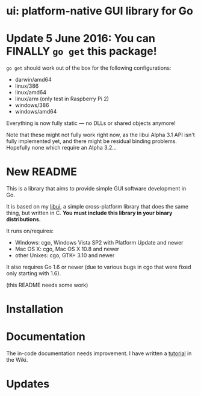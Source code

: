# ui: platform-native GUI library for Go

# Update 5 June 2016: You can FINALLY `go get` this package!

`go get` should work out of the box for the following configurations:

* darwin/amd64
* linux/386
* linux/amd64
* linux/arm (only test in Raspberry Pi 2)
* windows/386
* windows/amd64

Everything is now fully static — no DLLs or shared objects anymore!

Note that these might not fully work right now, as the libui Alpha 3.1 API isn't fully implemented yet, and there might be residual binding problems. Hopefully none which require an Alpha 3.2...

# New README

This is a library that aims to provide simple GUI software development in Go.

It is based on my [libui](https://github.com/andlabs/libui), a simple cross-platform library that does the same thing, but written in C. **You must include this library in your binary distributions.**

It runs on/requires:

- Windows: cgo, Windows Vista SP2 with Platform Update and newer
- Mac OS X: cgo, Mac OS X 10.8 and newer
- other Unixes: cgo, GTK+ 3.10 and newer

It also requires Go 1.6 or newer (due to various bugs in cgo that were fixed only starting with 1.6).

(this README needs some work)

# Installation

# Documentation

The in-code documentation needs improvement. I have written a [tutorial](https://github.com/andlabs/ui/wiki/Getting-Started) in the Wiki.

# Updates
